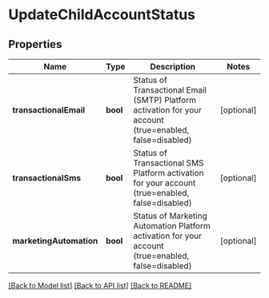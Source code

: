 # UpdateChildAccountStatus

## Properties
Name | Type | Description | Notes
------------ | ------------- | ------------- | -------------
**transactionalEmail** | **bool** | Status of Transactional Email (SMTP) Platform activation for your account (true&#x3D;enabled, false&#x3D;disabled) | [optional] 
**transactionalSms** | **bool** | Status of Transactional SMS Platform activation for your account (true&#x3D;enabled, false&#x3D;disabled) | [optional] 
**marketingAutomation** | **bool** | Status of Marketing Automation Platform activation for your account (true&#x3D;enabled, false&#x3D;disabled) | [optional] 

[[Back to Model list]](../../README.md#documentation-for-models) [[Back to API list]](../../README.md#documentation-for-api-endpoints) [[Back to README]](../../README.md)



